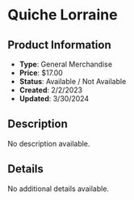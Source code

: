 # Quiche Lorraine

## Product Information
- **Type**: General Merchandise
- **Price**: $17.00
- **Status**: Available / Not Available
- **Created**: 2/2/2023
- **Updated**: 3/30/2024

## Description
No description available.



## Details
No additional details available.
